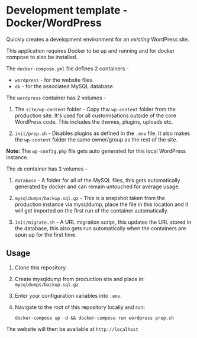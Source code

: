 # Development template - Docker/WordPress

Quickly creates a development environment for an *existing* WordPress site. 

This application requires Docker to be up and running and for docker compose to also be installed.

The `docker-compose.yml` file defines 2 containers - 

* `wordpress` - for the website files.
* `db` - for the associated MySQL database.

The `wordpress` container has 2 volumes - 

1. The `site/wp-content` folder - Copy thw `wp-content` folder from the production site. It's used for all customisations outside of the core WordPress code. This includes the themes, plugins, uploads etc.

2. `init/prep.sh` - Disables plugins as defined in the `.env` file. It also makes the `wp-content` folder the same owner/group as the rest of the site.

**Note:** The `wp-config.php` file gets auto generated for this local WordPress instance.

The `db` container has 3 volumes - 

1. `database` - A folder for all of the MySQL files, this gets automatically generated by docker and can remain untouched for average usage.

2. `mysqldumps/backup.sql.gz` - This is a snapshot taken from the production instance via mysqldump, place the file in this location and it will get imported on the first run of the container automatically.

3. `init/migrate.sh` - A URL migration script, this updates the URL stored in the database, this also gets run automatically when the containers are spun up for the first time. 

## Usage

1. Clone this repository.

2. Create mysqldump from production site and place in: `mysqldumps/backup.sql.gz`

3. Enter your configuration variables into `.env`. 

4. Navigate to the root of this repository locally and run:

    `docker-compose up -d && docker-compose run wordpress prep.sh`

The website will then be available at `http://localhost`

